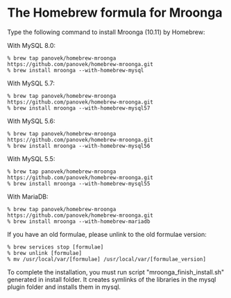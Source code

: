 # The Homebrew formula for Mroonga

Type the following command to install Mroonga (10.11) by Homebrew:

With MySQL 8.0:

    % brew tap panovek/homebrew-mroonga https://github.com/panovek/homebrew-mroonga.git
    % brew install mroonga --with-homebrew-mysql

With MySQL 5.7:

    % brew tap panovek/homebrew-mroonga https://github.com/panovek/homebrew-mroonga.git
    % brew install mroonga --with-homebrew-mysql57

With MySQL 5.6:

    % brew tap panovek/homebrew-mroonga https://github.com/panovek/homebrew-mroonga.git
    % brew install mroonga --with-homebrew-mysql56

With MySQL 5.5:

    % brew tap panovek/homebrew-mroonga https://github.com/panovek/homebrew-mroonga.git
    % brew install mroonga --with-homebrew-mysql55

With MariaDB:

    % brew tap panovek/homebrew-mroonga https://github.com/panovek/homebrew-mroonga.git
    % brew install mroonga --with-homebrew-mariadb

If you have an old formulae, please unlink to the old formulae version:

    % brew services stop [formulae]
    % brew unlink [formulae]
    % mv /usr/local/var/[formulae] /usr/local/var/[formulae_version]

To complete the installation, you must run script "mroonga_finish_install.sh" generated in install folder.
It creates symlinks of the libraries in the mysql plugin folder and installs them in mysql.
